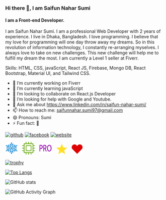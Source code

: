 ### Hi there 👋, I am Saifun Nahar Sumi
#### I am a Front-end Developer.
I am Saifun Nahar Sumi. I am a professional Web Developer with 2 years of experience. I live in Dhaka, Bangladesh. I love programming. I believe that my love for programming will one day throw away my dreams. So in this revolution of information technology, I constantly re-arranging myselves. I always love to take on new challenges. This new challenge will help me to fulfill my dream the most. I am currently a Level 1 seller at Fiverr.

Skills: HTML, CSS, javaScript, React JS, Firebase, Mongo DB, React Bootstrap, Material UI, and Tailwind CSS.

- 🔭 I’m currently working on Fiverr 
- 🌱 I’m currently learning javaScript 
- 👯 I’m looking to collaborate on React.js Developer 
- 🤔 I’m looking for help with Google and Youtube. 
- 💬 Ask me about https://www.linkedin.com/in/saifun-nahar-sumi/ 
- 📫 How to reach me: saifunnahar.sumi97@gmail.com 
- 😄 Pronouns: Sumi 
- ⚡ Fun fact: 🙂 


[<img src='https://cdn.jsdelivr.net/npm/simple-icons@3.0.1/icons/github.svg' alt='github' height='40'>](https://github.com/https://github.com/DevsGirl)  [<img src='https://cdn.jsdelivr.net/npm/simple-icons@3.0.1/icons/facebook.svg' alt='facebook' height='40'>](https://www.facebook.com/https://www.facebook.com/saifun.nahar.98096/)  [<img src='https://cdn.jsdelivr.net/npm/simple-icons@3.0.1/icons/icloud.svg' alt='website' height='40'>](https://saifun-nahar-sumi.netlify.app/)  

<a href='https://archiveprogram.github.com/'><img src='https://raw.githubusercontent.com/acervenky/animated-github-badges/master/assets/acbadge.gif' width='40' height='40'></a> <a href='https://docs.github.com/en/developers'><img src='https://raw.githubusercontent.com/acervenky/animated-github-badges/master/assets/devbadge.gif' width='40' height='40'></a> <a href='https://github.com/pricing'><img src='https://raw.githubusercontent.com/acervenky/animated-github-badges/master/assets/pro.gif' width='40' height='40'></a> <a href='https://stars.github.com/'><img src='https://raw.githubusercontent.com/acervenky/animated-github-badges/master/assets/starbadge.gif' width='35' height='35'></a> <a href='https://docs.github.com/en/github/supporting-the-open-source-community-with-github-sponsors'><img src='https://raw.githubusercontent.com/acervenky/animated-github-badges/master/assets/sponsorbadge.gif' width='35' height='35'></a> 

[![trophy](https://github-profile-trophy.vercel.app/?username=https://github.com/DevsGirl)](https://github.com/ryo-ma/github-profile-trophy)

[![Top Langs](https://github-readme-stats.vercel.app/api/top-langs/?username=https://github.com/DevsGirl)](https://github.com/anuraghazra/github-readme-stats)

![GitHub stats](https://github-readme-stats.vercel.app/api?username=https://github.com/DevsGirl&show_icons=true)  

![GitHub Activity Graph](https://activity-graph.herokuapp.com/graph?username=https://github.com/DevsGirl)  






